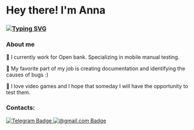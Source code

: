<h1 align="left"> Hey there! I'm Anna  </h1>
<h3 align="left"><a href="https://git.io/typing-svg"><img src="https://readme-typing-svg.demolab.com?font=Fira+Code&pause=1000&color=F7BD6A&random=false&width=315&lines=Quality+assurance+engineer" alt="Typing SVG" /></a></h3>

### About me
:blossom: I currently work for Open bank. Specializing in mobile manual testing.

:bug: My favorite part of my job is creating documentation and identifying the causes of bugs :)

:space_invader: I love video games and I hope that someday I will have the opportunity to test them.

### Contacts:

<div id="badges">
  <a href="https://t.me/anya_9inger">
    <img src="https://img.shields.io/badge/Telegram-5783ad?style=flat&logo=Telegram&logoColor=white" alt="Telegram Badge"/>
  </a>
  <a href="mailto:ingver.qa@gmail.ru">
    <img src="https://img.shields.io/badge/@gmail.com-cc7885?style=flat&logo=@gmail.com&logoColor=white" alt="@gmail.com Badge"/>
  </a>
</div>


<!--
**AnyaGulko/AnyaGulko** is a ✨ _special_ ✨ repository because its `README.md` (this file) appears on your GitHub profile.

Here are some ideas to get you started:

- 🔭 I’m currently working on ...
- 🌱 I’m currently learning ...
- 👯 I’m looking to collaborate on ...
- 🤔 I’m looking for help with ...
- 💬 Ask me about ...
- 📫 How to reach me: ...
- 😄 Pronouns: ...
- ⚡ Fun fact: ...
-->
